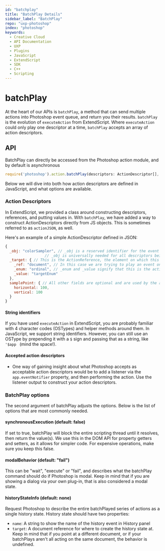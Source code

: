 ```yaml
---
id: "batchplay"
title: "BatchPlay Details"
sidebar_label: "BatchPlay"
repo: "uxp-photoshop"
index: "photoshop"
keywords:
  - Creative Cloud
  - API Documentation
  - UXP
  - Plugins
  - JavaScript
  - ExtendScript
  - SDK
  - C++
  - Scripting
---
```

# batchPlay

At the heart of our APIs is `batchPlay`, a method that can send multiple actions into Photoshop event queue, and return you their results. `batchPlay` is the evolution of `executeAction` from ExtendScript. Where `executeAction` could only play one descriptor at a time, `batchPlay` accepts an array of action descriptors. 

## API

BatchPlay can directly be accessed from the Photoshop action module, and by default is asynchronous

```javascript
require('photoshop').action.batchPlay(descriptors: ActionDescriptor[], options: Object): Promise<Object[]>
```

Below we will dive into both how action descriptors are defined in JavaScript, and what options are available.

### Action Descriptors

In ExtendScript, we provided a class around constructing descriptors, references, and putting values in. With `batchPlay`, we have added a way to construct ActionDescriptors directly from JS objects. This is sometimes referred to as `actionJSON`, as well. 

Here's an example of a simple ActionDescriptor defined in JSON:

```javascript
{
  _obj: "colorSampler", // _obj is a reserved identifier for the event of the action descriptor. 
                  // _obj is universally needed for all descriptors being passed into batchPlay.
  _target: { // This is the ActionReference, the element on which this action should be played
    _ref: "document", // In this case we are trying to play an event on the document element
    _enum: "ordinal", // _enum and _value signify that this is the active element. In document's case, this is the active document
    _value: "targetEnum"
  },
  samplePoint: { // All other fields are optional and are used by the action itself
    horizontal: 100,
    vertical: 100
  }
}
```

#### String identifiers

If you have used `executeAction` in ExtendScript, you are probably familiar with 4 character codes (OSTypes) and helper methods around them. In JavaScript, we support string identifiers. However, you can still use an OSType by prepending it with a `$` sign and passing that as a string, like `'$app ` (mind the space!).

#### Accepted action descriptors

- One way of gaining insight about what Photoshop accepts as acceptable action descriptors would be to add a listener via the `app.eventNotifier` property, and then performing the action. Use the listener output to construct your action descriptors.

### BatchPlay options

The second argument of batchPlay adjusts the options. Below is the list of options that are most commonly needed.

#### synchronousExecution (default: false)

If set to true, batchPlay will block the entire scripting thread until it resolves, then return the value(s). We use this in the DOM API for property getters and setters, as it allows for simpler code. For expensive operations, make sure you keep this false.

#### modalBehavior (default: "fail")

This can be "wait", "execute" or "fail", and describes what the batchPlay command should do if Photoshop is modal. Keep in mind that if you are showing a dialog via your own plug-in, that is also considered a modal state.

#### historyStateInfo (default: none)

Request Photoshop to describe the entire batchPlayed series of actions as a single history state. History state should have two properties:

 * `name`: A string to show the name of the history event in History panel
 * `target`: A document reference for where to create the history state at. Keep in mind that if you point at a different document, or if your batchPlays aren't all acting on the same document, the behavior is undefined.
